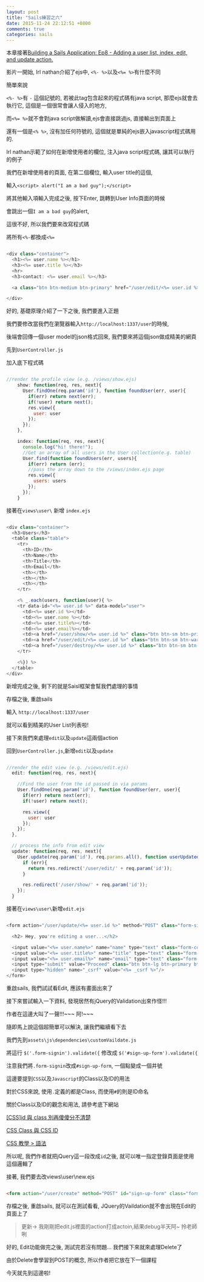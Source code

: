 ```yaml
---
layout: post
title: "Sails練習之六"
date: 2015-11-24 22:12:51 +0800
comments: true
categories: sails
---
```


本章接著<a href="https://www.youtube.com/watch?v=GHp1g7Z0Yo4" target=_blank>Building a Sails Application: Ep8 - Adding a user list, index, edit, and update action.</a>

影片一開始, Irl nathan介紹了ejs中, `<%- %>`以及`<%= %>`有什麼不同

簡單來說

 `<%- %>`有 `-` 這個記號的, 若被此tag包含起來的程式碼有java script, 那麼ejs就會去執行它, 這個是一個很常會讓人侵入的地方,

而`<%= %>`就不會對java script做解讀,ejs會直接跳過js, 直接輸出到頁面上

還有一個是`<% %>`, 沒有加任何符號的, 這個就是單純的ejs嵌入javascript程式碼用的.

<!--more-->

Irl nathan示範了如何在新增使用者的欄位, 注入java script程式碼, 讓其可以執行的例子

我們在新增使用者的頁面, 在第二個欄位, 輸入user title的這個,

輸入`<script> alert("I am a bad guy");</script>`

將其他輸入項輸入完成之後, 按下Enter, 跳轉到User Info頁面的時候

會跳出一個`I am a bad guy`的alert,

這很不好, 所以我們要來改寫程式碼

將所有`<%-`都換成`<%=`

```js show.ejs

<div class="container">
  <h1><%= user.name %></h1>
  <h3><%= user.title %></h3>
  <hr>
  <h3>contact: <%= user.email %></h3>

  <a class="btn btn-medium btn-primary" href="/user/edit/<%= user.id %>">Edit</a>

</div>

```

好的, 基礎原理介紹了一下之後, 我們要進入正題

我們要修改當我們在瀏覽器輸入`http://localhost:1337/user`的時候,

後端會回傳一個user model的json格式回來, 我們要來將這個json做成精美的網頁

先到`UserController.js`

加入底下程式碼

```js UserController.js 加入index function

//render the profile view (e.g. /views/show.ejs)
    show: function(req, res, next){
      User.findOne(req.param('id'), function foundUser(err, user){
        if(err) return next(err);
        if(!user) return next();
        res.view({
          user: user
        });
      });
    },

    index: function(req, res, next){
      console.log("hi! there!");
      //Get an array of all users in the User collection(e.g. table)
      User.find(function foundUsers(err, users){
        if(err) return (err);
        //pass the array down to the /views/index.ejs page
        res.view({
          users: users
        });
      });
    }

```

接著在`views\user\` 新增 `index.ejs`

```js views\user\index.ejs

<div class="container">
  <h3>Users</h3>
  <table class="table">
    <tr>
      <th>ID</th>
      <th>Name</th>
      <th>Title</th>
      <th>Email</th>
      <th></th>
      <th></th>
      <th></th>
    </tr>

    <% _.each(users, function(user){ %>
    <tr data-id="<%= user.id %>" data-model="user">
      <td><%= user.id %></td>
      <td><%= user.name %></td>
      <td><%= user.title%></td>
      <td><%= user.email%></td>
      <td><a href="/user/show/<%= user.id %>" class="btn btn-sm btn-primary">Show</a></td>
      <td><a href="/user/edit/<%= user.id %>" class="btn btn-sm btn-warning">Edit</a></td>
      <td><a href="/user/destroy/<%= user.id %>" class="btn btn-sm btn-danger">Delete</a></td>
    </tr>

    <%}) %>
  </table>
</div>

```

新增完成之後, 剩下的就是Saisl框架會幫我們處理的事情

存檔之後, 重啟sails

輸入 `http://localhost:1337/user`

就可以看到精美的User List列表啦!

接下來我們來處理`edit`以及`update`這兩個action

回到`UserController.js`,新增`edit`以及`update`

```js Usercontroller.js add Edit & update

//render the edit view (e.g. /views/edit.ejs)
  edit: function(req, res, next){

    //Find the user from the id passed in via params
    User.findOne(req.param('id'), function foundUser(err, user){
      if(err) return next(err);
      if(!user) return next();

      res.view({
        user: user
      });
    });
  },

  // process the info from edit view
  update: function(req, res, next){
    User.update(req.param('id'), req.params.all(), function userUpdated(err){
      if (err){
        return res.redirect('/user/edit/' + req.param('id'));
      }

      res.redirect('/user/show/' + req.param('id'));
    });
  }

```

接著在`views\user\`新增`edit.ejs`

```js views\user\edit.ejs 

<form action="/user/update/<%= user.id %>" method="POST" class="form-signin">

  <h2> Hey, you're editing a user...</h2>

  <input value="<%= user.name%>" name="name" type="text" class="form-control"/>
  <input value="<%= user.title%>" name="title" type="text" class="form-control"/>
  <input value="<%= user.email%>" name="email" type="text" class="form-control"/>
  <input type="submit" value="Proceed" class="btn btn-lg btn-primary btn-block"/>
  <input type="hidden" name="_csrf" value="<%= _csrf %>"/>
</form>

```

重啟sails, 我們試試看Edit, 應該有畫面出來了

接下來嘗試輸入一下資料, 發現居然有jQuery的Validation出來作怪!!!

作者在這邊大叫了一聲!!!~~~ 阿!~~~ 

隨即馬上說這個超簡單可以解決, 讓我們繼續看下去

我們先到`assets\js\dependencies\customVaildate.js`

將這行 `$('.form-signin').validate({` 修改成 `$('#sign-up-form').validate({`

注意我們將`.form-signin`改成`#sign-up-form`, 一個點變成一個井號

這邊要提到`CSS`以及`Javascript`的Class以及ID的用法

對於CSS來說, 使用`.`定義的都是Class, 而使用`#`的則是ID命名

關於Class以及ID的觀念和用法, 請參考底下網站

<a href="http://www.minwt.com/webdesign-dev/css/30.html" target="_blank">[CSS]id 與 class 別再傻傻分不清楚</a>

<a href="http://www.1keydata.com/css-tutorial/tw/class-id.php" target="_blank"> CSS Class 與 CSS ID</a>

<a href="http://www.1keydata.com/css-tutorial/tw/syntax.php" target="_blank">CSS 教學 > 語法</a>

所以呢, 我們作者就把jQuery這一段改成`id`之後, 就可以唯一指定登錄頁面是使用這個邏輯了

接著, 我們要去改views\user\new.ejs

```html new.ejs 新增id的屬性

<form action="/user/create" method="POST" id="sign-up-form" class="form-signin">

```

存檔之後, 重啟sails, 就可以在測試看看, JQuery的Vaildation就不會出現在Edit的頁面上了

>更新-> 我剛剛把edit.js裡面的action打成actoin,結果debug半天阿~ 拎老師咧

好的, Edit功能做完之後, 測試完若沒有問題... 我們接下來就來處理Delete了

由於Delete會學習到POST的概念, 所以作者把它放在下一個課程

今天就先到這邊啦!

